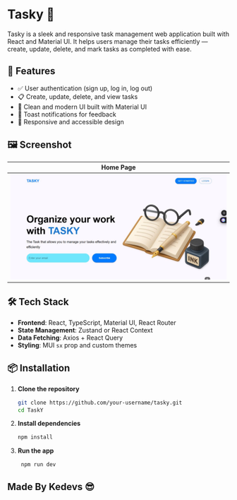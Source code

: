 # Tasky 📝

Tasky is a sleek and responsive task management web application built with React and Material UI. It helps users manage their tasks efficiently — create, update, delete, and mark tasks as completed with ease.

## 🚀 Features

- ✅ User authentication (sign up, log in, log out)
- 📋 Create, update, delete, and view tasks
- 🎨 Clean and modern UI built with Material UI
- 🔔 Toast notifications for feedback
- 🧠 Responsive and accessible design

## 🖼️ Screenshot

| Home Page |
|----------|
| ![Home](./client//public/Homepage.JPG)

## 🛠 Tech Stack

- **Frontend**: React, TypeScript, Material UI, React Router
- **State Management**: Zustand or React Context
- **Data Fetching**: Axios + React Query
- **Styling**: MUI `sx` prop and custom themes


## 📦 Installation

1. **Clone the repository**
   ```bash
   git clone https://github.com/your-username/tasky.git
   cd TaskY

2. **Install dependencies**
    ```bash
    npm install
    ```

3. **Run the app**
   ```bash
    npm run dev
   ```

## Made By Kedevs 😎
